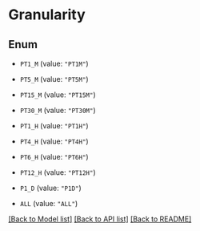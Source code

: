 # Granularity

## Enum


* `PT1_M` (value: `"PT1M"`)

* `PT5_M` (value: `"PT5M"`)

* `PT15_M` (value: `"PT15M"`)

* `PT30_M` (value: `"PT30M"`)

* `PT1_H` (value: `"PT1H"`)

* `PT4_H` (value: `"PT4H"`)

* `PT6_H` (value: `"PT6H"`)

* `PT12_H` (value: `"PT12H"`)

* `P1_D` (value: `"P1D"`)

* `ALL` (value: `"ALL"`)


[[Back to Model list]](../README.md#documentation-for-models) [[Back to API list]](../README.md#documentation-for-api-endpoints) [[Back to README]](../README.md)



